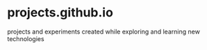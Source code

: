 # projects.github.io
projects and experiments created while exploring and learning new technologies
